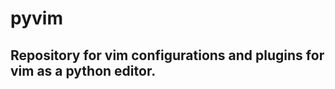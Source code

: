 pyvim
=====

Repository for vim configurations and plugins for vim as a python editor.
---------------------------------------------------------------------------

